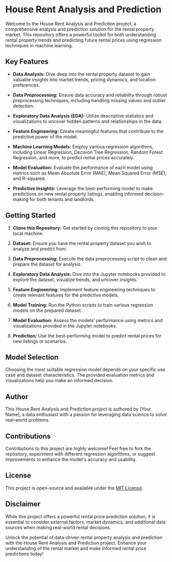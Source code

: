 # House Rent Analysis and Prediction

Welcome to the House Rent Analysis and Prediction project, a comprehensive analysis and prediction solution for the rental property market. This repository offers a powerful toolkit for both understanding rental property trends and predicting future rental prices using regression techniques in machine learning.

## Key Features

- **Data Analysis:** Dive deep into the rental property dataset to gain valuable insights into market trends, pricing dynamics, and location preferences.

- **Data Preprocessing:** Ensure data accuracy and reliability through robust preprocessing techniques, including handling missing values and outlier detection.

- **Exploratory Data Analysis (EDA):** Utilize descriptive statistics and visualizations to uncover hidden patterns and relationships in the data.

- **Feature Engineering:** Create meaningful features that contribute to the predictive power of the model.

- **Machine Learning Models:** Employ various regression algorithms, including Linear Regression, Decision Tree Regression, Random Forest Regression, and more, to predict rental prices accurately.

- **Model Evaluation:** Evaluate the performance of each model using metrics such as Mean Absolute Error (MAE), Mean Squared Error (MSE), and R-squared.

- **Predictive Insights:** Leverage the best-performing model to make predictions on new rental property listings, enabling informed decision-making for both tenants and landlords.

## Getting Started

1. **Clone this Repository:** Get started by cloning this repository to your local machine.

2. **Dataset:** Ensure you have the rental property dataset you wish to analyze and predict from.

3. **Data Preprocessing:** Execute the data preprocessing script to clean and prepare the dataset for analysis.

4. **Exploratory Data Analysis:** Dive into the Jupyter notebooks provided to explore the dataset, visualize trends, and uncover insights.

5. **Feature Engineering:** Implement feature engineering techniques to create relevant features for the predictive models.

6. **Model Training:** Run the Python scripts to train various regression models on the prepared dataset.

7. **Model Evaluation:** Assess the models' performance using metrics and visualizations provided in the Jupyter notebooks.

8. **Prediction:** Use the best-performing model to predict rental prices for new listings or scenarios.

## Model Selection

Choosing the most suitable regression model depends on your specific use case and dataset characteristics. The provided evaluation metrics and visualizations help you make an informed decision.

## Author

This House Rent Analysis and Prediction project is authored by [Your Name], a data enthusiast with a passion for leveraging data science to solve real-world problems.

## Contributions

Contributions to this project are highly welcome! Feel free to fork the repository, experiment with different regression algorithms, or suggest improvements to enhance the model's accuracy and usability.

## License

This project is open-source and available under the [MIT License](LICENSE.md).

## Disclaimer

While this project offers a powerful rental price prediction solution, it is essential to consider external factors, market dynamics, and additional data sources when making real-world rental decisions.

Unlock the potential of data-driven rental property analysis and prediction with the House Rent Analysis and Prediction project. Enhance your understanding of the rental market and make informed rental price predictions today!
